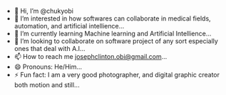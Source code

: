 - 👋 Hi, I’m @chukyobi
- 👀 I’m interested in how softwares can collaborate in medical fields, automation, and artificial intellience...
- 🌱 I’m currently learning Machine learning and Artificial Intellience...
- 💞️ I’m looking to collaborate on software project of any sort especially ones that deal with A.I...
- 📫 How to reach me josephclinton.obi@gmail.com...
- 😄 Pronouns: He/Him...
- ⚡ Fun fact: I am a very good photographer, and digital graphic creator both motion and still...

<!---
chukyobi/chukyobi is a ✨ special ✨ repository because its `README.md` (this file) appears on your GitHub profile.
You can click the Preview link to take a look at your changes.
--->
